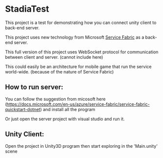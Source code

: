 # **StadiaTest**

This project is a test for demonstrating how you can connect unity client to back-end server.

This project uses new technology from Microsoft [Service Fabric](https://docs.microsoft.com/en-us/azure/service-fabric/service-fabric-overview) as a back-end server.

This full version of this project uses WebSocket protocol for communication between client and server. (cannot include here)

This could easily be an architecture for mobile game that run the service world-wide. (because of the nature of Service Fabric)

## **How to run server:**

You can follow the suggestion from micosoft here (https://docs.microsoft.com/en-us/azure/service-fabric/service-fabric-quickstart-dotnet) and install all the program

Or just open the server project with visual studio and run it.



## **Unity Client:**

Open the project in Unity3D program then start exploring in the 'Main.unity' scene
